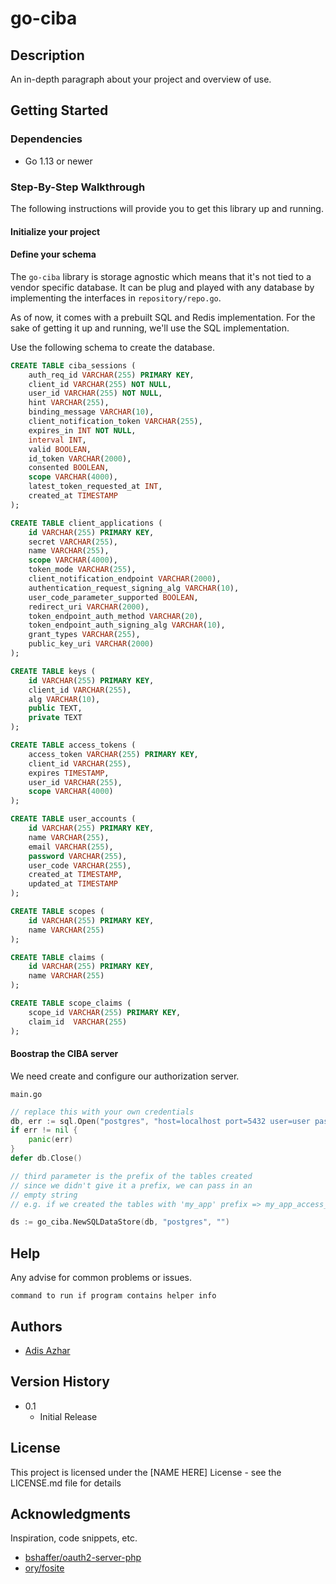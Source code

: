 # go-ciba


## Description

An in-depth paragraph about your project and overview of use.

## Getting Started



### Dependencies

* Go 1.13 or newer

### Step-By-Step Walkthrough

The following instructions will provide you to get this library up and running.

#### Initialize your project

#### Define your schema
The `go-ciba` library is storage agnostic which means that it's not tied to a vendor specific database. It can be plug and played with any database by implementing the interfaces in `repository/repo.go`. 

As of now, it comes with a prebuilt SQL and Redis implementation. For the sake of getting it up and running, we'll use the SQL implementation. 

Use the following schema to create the database.
```sql
CREATE TABLE ciba_sessions (
    auth_req_id VARCHAR(255) PRIMARY KEY,
    client_id VARCHAR(255) NOT NULL,
    user_id VARCHAR(255) NOT NULL,
    hint VARCHAR(255),
    binding_message VARCHAR(10),
    client_notification_token VARCHAR(255),
    expires_in INT NOT NULL,
    interval INT,
    valid BOOLEAN,
    id_token VARCHAR(2000),
    consented BOOLEAN,
    scope VARCHAR(4000),
    latest_token_requested_at INT,
    created_at TIMESTAMP
);

CREATE TABLE client_applications (
    id VARCHAR(255) PRIMARY KEY,
    secret VARCHAR(255),
    name VARCHAR(255),
    scope VARCHAR(4000),
    token_mode VARCHAR(255),
    client_notification_endpoint VARCHAR(2000),
    authentication_request_signing_alg VARCHAR(10),
    user_code_parameter_supported BOOLEAN,
    redirect_uri VARCHAR(2000),
    token_endpoint_auth_method VARCHAR(20),
    token_endpoint_auth_signing_alg VARCHAR(10),
    grant_types VARCHAR(255),
    public_key_uri VARCHAR(2000)
);

CREATE TABLE keys (
    id VARCHAR(255) PRIMARY KEY,
    client_id VARCHAR(255),
    alg VARCHAR(10),
    public TEXT,
    private TEXT
);

CREATE TABLE access_tokens (
    access_token VARCHAR(255) PRIMARY KEY,
    client_id VARCHAR(255),
    expires TIMESTAMP,
    user_id VARCHAR(255),
    scope VARCHAR(4000)
);

CREATE TABLE user_accounts (
    id VARCHAR(255) PRIMARY KEY,
    name VARCHAR(255),
    email VARCHAR(255),
    password VARCHAR(255),
    user_code VARCHAR(255),
    created_at TIMESTAMP,
    updated_at TIMESTAMP
);

CREATE TABLE scopes (
    id VARCHAR(255) PRIMARY KEY,
    name VARCHAR(255)
);

CREATE TABLE claims (
    id VARCHAR(255) PRIMARY KEY,
    name VARCHAR(255)
);

CREATE TABLE scope_claims (
    scope_id VARCHAR(255) PRIMARY KEY,
    claim_id  VARCHAR(255)
);
```
#### Boostrap the CIBA server
We need create and configure our authorization server.

`main.go`
```go
// replace this with your own credentials
db, err := sql.Open("postgres", "host=localhost port=5432 user=user password=123 dbname=ciba sslmode=disable")
if err != nil {
    panic(err)
}
defer db.Close()

// third parameter is the prefix of the tables created
// since we didn't give it a prefix, we can pass in an
// empty string
// e.g. if we created the tables with 'my_app' prefix => my_app_access_tokens, my_app_user_accounts etc we can pass in 'my_app' as the third parameter

ds := go_ciba.NewSQLDataStore(db, "postgres", "")

```


## Help

Any advise for common problems or issues.
```
command to run if program contains helper info
```

## Authors 
- [Adis Azhar](https://github.com/adisazhar123)

## Version History

* 0.1
    * Initial Release

## License

This project is licensed under the [NAME HERE] License - see the LICENSE.md file for details

## Acknowledgments

Inspiration, code snippets, etc.
* [bshaffer/oauth2-server-php](https://github.com/bshaffer/oauth2-server-php)
* [ory/fosite](https://github.com/ory/fosite)

